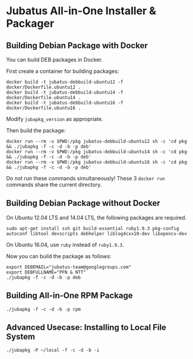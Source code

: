 Jubatus All-in-One Installer & Packager
=======================================

Building Debian Package with Docker
----------------------------------------------

You can build DEB packages in Docker.

First create a container for building packages:

```
docker build -t jubatus-debbuild-ubuntu12 -f docker/Dockerfile.ubuntu12 .
docker build -t jubatus-debbuild-ubuntu14 -f docker/Dockerfile.ubuntu14 .
docker build -t jubatus-debbuild-ubuntu16 -f docker/Dockerfile.ubuntu16 .
```

Modify `jubapkg_version` as appropriate.

Then build the package:

```
docker run --rm -v $PWD:/pkg jubatus-debbuild-ubuntu12 sh -c 'cd pkg && ./jubapkg -f -c -d -b -p deb'
docker run --rm -v $PWD:/pkg jubatus-debbuild-ubuntu14 sh -c 'cd pkg && ./jubapkg -f -c -d -b -p deb'
docker run --rm -v $PWD:/pkg jubatus-debbuild-ubuntu16 sh -c 'cd pkg && ./jubapkg -f -c -d -b -p deb'
```

Do not run these commands simultaneously!
These 3 `docker run` commands share the current directory.

Building Debian Package without Docker
----------------------------------------------

On Ubuntu 12.04 LTS and 14.04 LTS, the following packages are required.

```
sudo apt-get install ssh git build-essential ruby1.9.3 pkg-config autoconf libtool devscripts debhelper liblog4cxx10-dev libopencv-dev
```

On Ubuntu 16.04, use `ruby` instead of `ruby1.9.3`.

Now you can build the package as follows:

```
export DEBEMAIL="jubatus-team@googlegroups.com"
export DEBFULLNAME="PFN & NTT"
./jubapkg -f -c -d -b -p deb
```

Building All-in-One RPM Package
--------------------------------------

```
./jubapkg -f -c -d -b -p rpm
```

Advanced Usecase: Installing to Local File System
----------------------------------------------------

```
./jubapkg -P ~/local -f -c -d -b -i
```
